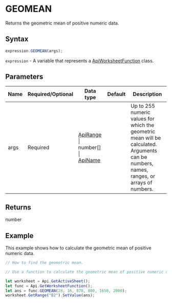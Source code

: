 # GEOMEAN

Returns the geometric mean of positive numeric data.

## Syntax

```javascript
expression.GEOMEAN(args);
```

`expression` - A variable that represents a [ApiWorksheetFunction](../ApiWorksheetFunction.md) class.

## Parameters

| **Name** | **Required/Optional** | **Data type** | **Default** | **Description** |
| ------------- | ------------- | ------------- | ------------- | ------------- |
| args | Required | [ApiRange](../../ApiRange/ApiRange.md) \| number[] \| [ApiName](../../ApiName/ApiName.md) |  | Up to 255 numeric values for which the geometric mean will be calculated. Arguments can be numbers, names, ranges, or arrays of numbers. |

## Returns

number

## Example

This example shows how to calculate the geometric mean of positive numeric data.

```javascript editor-xlsx
// How to find the geometric mean.

// Use a function to calculate the geometric mean of positive numeric data.

let worksheet = Api.GetActiveSheet();
let func = Api.GetWorksheetFunction();
let ans = func.GEOMEAN(28, 16, 878, 800, 1650, 2000);
worksheet.GetRange("B2").SetValue(ans);


```
